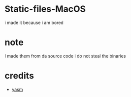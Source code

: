  # Static-files-MacOS
 i made it because i am bored 
 # note  
 I made them from da source code i do not steal the binaries
 # credits 
 - [yasm](https://yasm.tortall.net)
